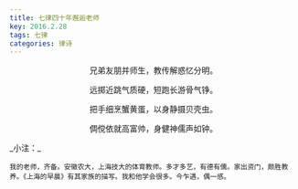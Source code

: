 ```yaml
---
title: 七律四十年邂逅老师
key: 2016.2.28
tags: 七律
categories: 律诗
---
```


<p align="center">兄弟友朋并师生，教传解惑忆分明。
</p>
<p align="center">远掷近跳气质硬，短跑长游骨气铮。
</p>
<p align="center">把手细烹蟹黄蛋，以身静摄贝壳虫。
</p>
<p align="center">倜傥依就高富帅，身健神儒声如钟。
</p>
_小注：_

```
我的老师，齐备。安徽农大，上海技大的体育教师。多才多艺，有德有儒。家出资门，颇胜教养。《上海的早晨》有其家族的描写。我和他学会很多。今乍遇，偶一感。
```